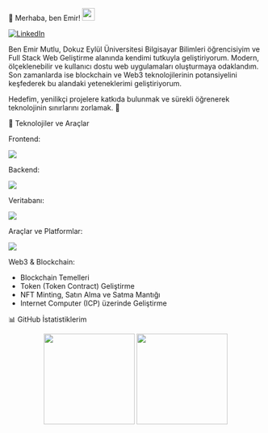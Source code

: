 👋 Merhaba, ben Emir! <img src="https://media.giphy.com/media/hvRJCLFzcasrR4ia7z/giphy.gif" width="25px">

<a href="https://www.linkedin.com/in/emir-mutlu-9bb136254/" target="_blank">
<img src="https://img.shields.io/badge/LinkedIn-0077B5?style=for-the-badge&logo=linkedin&logoColor=white" alt="LinkedIn"/>
</a>

Ben Emir Mutlu, Dokuz Eylül Üniversitesi Bilgisayar Bilimleri öğrencisiyim ve Full Stack Web Geliştirme alanında kendimi tutkuyla geliştiriyorum. Modern, ölçeklenebilir ve kullanıcı dostu web uygulamaları oluşturmaya odaklandım. Son zamanlarda ise blockchain ve Web3 teknolojilerinin potansiyelini keşfederek bu alandaki yeteneklerimi geliştiriyorum.

Hedefim, yenilikçi projelere katkıda bulunmak ve sürekli öğrenerek teknolojinin sınırlarını zorlamak. 🚀

🚀 Teknolojiler ve Araçlar

Frontend:

<p>
<a href="https://skillicons.dev">
<img src="https://skillicons.dev/icons?i=html,css,javascript,react,bootstrap,jquery" />
</a>
</p>

Backend:

<p>
<a href="https://skillicons.dev">
<img src="https://skillicons.dev/icons?i=nodejs,express" />
</a>
</p>

Veritabanı:

<p>
<a href="https://skillicons.dev">
<img src="https://skillicons.dev/icons?i=postgresql,mysql,sqlite" />
</a>
</p>

Araçlar ve Platformlar:

<p>
<a href="https://skillicons.dev">
<img src="https://skillicons.dev/icons?i=git,github,bash,npm,vscode" />
</a>
</p>

Web3 & Blockchain:

<ul>
<li>Blockchain Temelleri</li>
<li>Token (Token Contract) Geliştirme</li>
<li>NFT Minting, Satın Alma ve Satma Mantığı</li>
<li>Internet Computer (ICP) üzerinde Geliştirme</li>
</ul>

📊 GitHub İstatistiklerim


<p align="center">
  <img height="180em" src="https://github-readme-stats.vercel.app/api?username=emir-mutlu&show_icons=true&theme=dracula&include_all_commits=true&count_private=true"/>
  <img height="180em" src="https://github-readme-stats.vercel.app/api/top-langs/?username=emir-mutlu&layout=compact&langs_count=8&theme=dracula"/>
</p>
